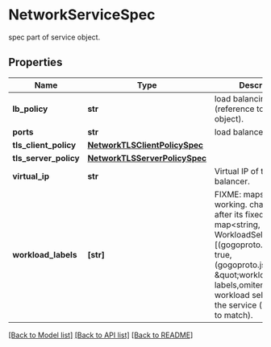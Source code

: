 # NetworkServiceSpec

spec part of service object.
## Properties
Name | Type | Description | Notes
------------ | ------------- | ------------- | -------------
**lb_policy** | **str** | load balancing policy (reference to LbPolicy object). | [optional] 
**ports** | **str** | load balancer port. | [optional] 
**tls_client_policy** | [**NetworkTLSClientPolicySpec**](NetworkTLSClientPolicySpec.md) |  | [optional] 
**tls_server_policy** | [**NetworkTLSServerPolicySpec**](NetworkTLSServerPolicySpec.md) |  | [optional] 
**virtual_ip** | **str** | Virtual IP of the load balancer. | [optional] 
**workload_labels** | **[str]** | FIXME: maps are not working. change this after its fixed map&lt;string, string&gt; WorkloadSelector  &#x3D; 1 [(gogoproto.nullable) &#x3D; true, (gogoproto.jsontag) &#x3D; \&quot;workload-labels,omitempty\&quot;]; workload selector for the service (list of labels to match). | [optional] 

[[Back to Model list]](../README.md#documentation-for-models) [[Back to API list]](../README.md#documentation-for-api-endpoints) [[Back to README]](../README.md)


